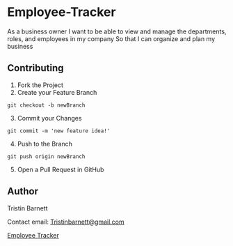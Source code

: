 # Employee-Tracker
As a business owner
I want to be able to view and manage the departments, roles, and employees in my company
So that I can organize and plan my business


## Contributing
1. Fork the Project
2. Create your Feature Branch 
```
git checkout -b newBranch
```
3. Commit your Changes 
```
git commit -m 'new feature idea!'
```
4. Push to the Branch 
```
git push origin newBranch
```
5. Open a Pull Request in GitHub

## Author
Tristin Barnett 

Contact email: Tristinbarnett@gmail.com

[Employee Tracker](https://github.com/tristinbarnett/Employee-Tracker)

